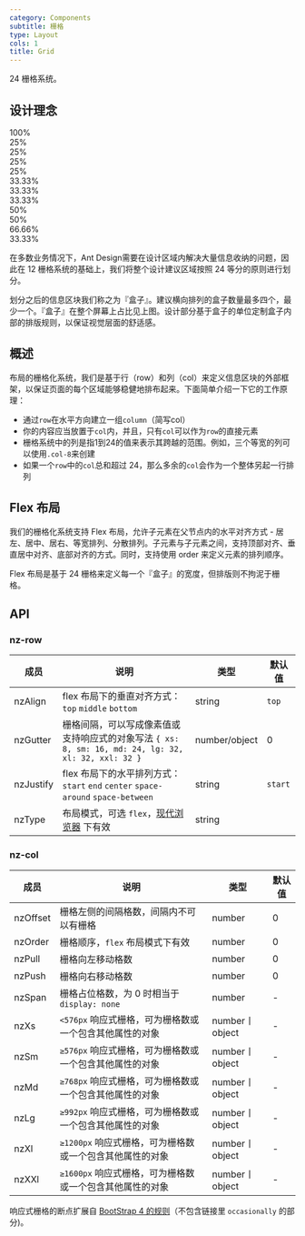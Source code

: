 ```yaml
---
category: Components
subtitle: 栅格
type: Layout
cols: 1
title: Grid
---
```


24 栅格系统。

## 设计理念

<div class="grid-demo">
<div class="ant-row demo-row">
  <div class="ant-col-24 demo-col demo-col-1">
    100%
  </div>
</div>
<div class="ant-row demo-row">
  <div class="ant-col-6 demo-col demo-col-2">
    25%
  </div>
  <div class="ant-col-6 demo-col demo-col-3">
    25%
  </div>
  <div class="ant-col-6 demo-col demo-col-2">
    25%
  </div>
  <div class="ant-col-6 demo-col demo-col-3">
    25%
  </div>
</div>
<div class="ant-row demo-row">
  <div class="ant-col-8 demo-col demo-col-4">
    33.33%
  </div>
  <div class="ant-col-8 demo-col demo-col-5">
    33.33%
  </div>
  <div class="ant-col-8 demo-col demo-col-4">
    33.33%
  </div>
</div>
<div class="ant-row demo-row">
  <div class="ant-col-12 demo-col demo-col-1">
    50%
  </div>
  <div class="ant-col-12 demo-col demo-col-3">
    50%
  </div>
</div>
<div class="ant-row demo-row">
  <div class="ant-col-16 demo-col demo-col-4">
    66.66%
  </div>
  <div class="ant-col-8 demo-col demo-col-5">
    33.33%
  </div>
</div>
</div>

在多数业务情况下，Ant Design需要在设计区域内解决大量信息收纳的问题，因此在 12 栅格系统的基础上，我们将整个设计建议区域按照 24 等分的原则进行划分。

划分之后的信息区块我们称之为『盒子』。建议横向排列的盒子数量最多四个，最少一个。『盒子』在整个屏幕上占比见上图。设计部分基于盒子的单位定制盒子内部的排版规则，以保证视觉层面的舒适感。

## 概述

布局的栅格化系统，我们是基于行（row）和列（col）来定义信息区块的外部框架，以保证页面的每个区域能够稳健地排布起来。下面简单介绍一下它的工作原理：

- 通过`row`在水平方向建立一组`column`（简写col）
- 你的内容应当放置于`col`内，并且，只有`col`可以作为`row`的直接元素
- 栅格系统中的列是指1到24的值来表示其跨越的范围。例如，三个等宽的列可以使用`.col-8`来创建
- 如果一个`row`中的`col`总和超过 24，那么多余的`col`会作为一个整体另起一行排列

## Flex 布局

我们的栅格化系统支持 Flex 布局，允许子元素在父节点内的水平对齐方式 - 居左、居中、居右、等宽排列、分散排列。子元素与子元素之间，支持顶部对齐、垂直居中对齐、底部对齐的方式。同时，支持使用 order 来定义元素的排列顺序。

Flex 布局是基于 24 栅格来定义每一个『盒子』的宽度，但排版则不拘泥于栅格。

## API

### nz-row

| 成员 | 说明 | 类型 | 默认值 |
| --- | --- | --- | --- |
| nzAlign | flex 布局下的垂直对齐方式：`top` `middle` `bottom` | string | `top` |
| nzGutter | 栅格间隔，可以写成像素值或支持响应式的对象写法 `{ xs: 8, sm: 16, md: 24, lg: 32, xl: 32, xxl: 32 }` | number/object | 0 |
| nzJustify | flex 布局下的水平排列方式：`start` `end` `center` `space-around` `space-between` | string | `start` |
| nzType | 布局模式，可选 `flex`，[现代浏览器](http://caniuse.com/#search=flex) 下有效 | string |  |

### nz-col

| 成员 | 说明 | 类型 | 默认值 |
| --- | --- | --- | --- |
| nzOffset | 栅格左侧的间隔格数，间隔内不可以有栅格 | number | 0 |
| nzOrder | 栅格顺序，`flex` 布局模式下有效 | number | 0 |
| nzPull | 栅格向左移动格数 | number | 0 |
| nzPush | 栅格向右移动格数 | number | 0 |
| nzSpan | 栅格占位格数，为 0 时相当于 `display: none` | number | - |
| nzXs | `<576px` 响应式栅格，可为栅格数或一个包含其他属性的对象 | number丨object | - |
| nzSm | `≥576px` 响应式栅格，可为栅格数或一个包含其他属性的对象 | number丨object | - |
| nzMd | `≥768px` 响应式栅格，可为栅格数或一个包含其他属性的对象 | number丨object | - |
| nzLg | `≥992px` 响应式栅格，可为栅格数或一个包含其他属性的对象 | number丨object | - |
| nzXl | `≥1200px` 响应式栅格，可为栅格数或一个包含其他属性的对象 | number丨object | - |
| nzXXl | `≥1600px` 响应式栅格，可为栅格数或一个包含其他属性的对象 | number丨object | - |

响应式栅格的断点扩展自 [BootStrap 4 的规则](https://getbootstrap.com/docs/4.0/layout/overview/#responsive-breakpoints)（不包含链接里 `occasionally` 的部分)。
